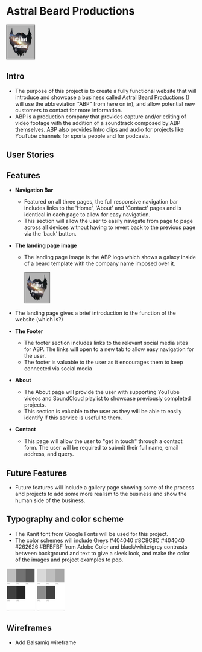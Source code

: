 # Astral Beard Productions

<!--add logo image here (landing page image)-->

<img src="astralbeardlogo.png" alt="image" width="15%" height="auto">

<!--1. Purpose of the project
1. user stories
2. Features
3. future features
4. Typography and color scheme
5. wireframes
=== 1-6 for planning and then write code ===
1. technology
2. testing
   8.1 code validation
   8.2 test cases (user story based with screenshots)
   8.3 fixed bugs
   8.4 supported screens and browsers
3. Deployment
   9.1 via code anywhere / VS code
   9.2 via github pages
4.  credits-->

## Intro

- The purpose of this project is to create a fully functional website that will introduce and showcase a business called Astral Beard Productions (I will use the abbreviation "ABP" from here on in), and allow potential new customers to contact for more information. 
- ABP is a production company that provides capture and/or editing of video footage with the addition of a soundtrack composed by ABP themselves. ABP also provides Intro clips and audio for projects like YouTube channels for sports people and for podcasts.  
 
<!--![Responsive Mockup](https://github.com/lucyrush/readme-template/blob/master/media/love_running_mockup.png)-->

## User Stories



## Features

- __Navigation Bar__

  - Featured on all three pages, the full responsive navigation bar includes links to the 'Home', 'About' and 'Contact' pages and is identical in each page to allow for easy navigation.
  - This section will allow the user to easily navigate from page to page across all devices without having to revert back to the previous page via the ‘back’ button.

<!--![Nav Bar](https://github.com/lucyrush/readme-template/blob/master/media/love_running_nav.png)-->

- __The landing page image__

  - The landing page image is the ABP logo which shows a galaxy inside of a beard template with the company name imposed over it.
   
    <img src="astralbeardlogo.png" alt="image" width="15%" height="auto">
<!--![Landing Page](https://github.com/lucyrush/readme-template/blob/master/media/love_running_landing.png)-->


  - The landing page gives a brief introduction to the function of the website (which is?) 

- __The Footer__

  - The footer section includes links to the relevant social media sites for ABP. The links will open to a new tab to allow easy navigation for the user.
  - The footer is valuable to the user as it encourages them to keep connected via social media

<!--![Footer](https://github.com/lucyrush/readme-template/blob/master/media/love_running_footer.png)-->

- __About__

  - The About page will provide the user with supporting YouTube videos and SoundCloud playlist to showcase previously completed projects.
  - This section is valuable to the user as they will be able to easily identify if this service is useful to them.

<!--![Gallery](https://github.com/lucyrush/readme-template/blob/master/media/love_running_gallery.png)-->

- __Contact__

  - This page will allow the user to "get in touch" through a contact form.  The user will be required to submit their full name, email address, and query.

## Future Features

- Future features will include a gallery page showing some of the process and projects to add some more realism to the business and show the human side of the business.

## Typography and color scheme

- The Kanit font from Google Fonts will be used for this project.
- The color schemes will include Greys #404040 #8C8C8C #404040 #262626 #BFBFBF from Adobe Color and black/white/grey contrasts between background and text to give a sleek look, and make the color of the images and project examples to pop.  

<img src="assets/images/AdobeColor-black grey anthracite.jpeg" alt="image" width="15%" height="auto">
<img src="assets/images/AdobeColor-Grey gradient abstract.jpeg" alt="image" width="15%" height="auto">

## Wireframes

- Add Balsamiq wireframe 

<!--## Testing

In this section, you need to convince the assessor that you have conducted enough testing to legitimately believe that the site works well. Essentially, in this part you will want to go over all of your project’s features and ensure that they all work as intended, with the project providing an easy and straightforward way for the users to achieve their goals.

In addition, you should mention in this section how your project looks and works on different browsers and screen sizes.

You should also mention in this section any interesting bugs or problems you discovered during your testing, even if you haven't addressed them yet.

If this section grows too long, you may want to split it off into a separate file and link to it from here.

### Validator Testing

- HTML
  - No errors were returned when passing through the official [W3C validator](https://validator.w3.org/nu/?doc=https%3A%2F%2Fcode-institute-org.github.io%2Flove-running-2.0%2Findex.html)
- CSS
  - No errors were found when passing through the official [(Jigsaw) validator](https://jigsaw.w3.org/css-validator/validator?uri=https%3A%2F%2Fvalidator.w3.org%2Fnu%2F%3Fdoc%3Dhttps%253A%252F%252Fcode-institute-org.github.io%252Flove-running-2.0%252Findex.html&profile=css3svg&usermedium=all&warning=1&vextwarning=&lang=en#css)

### Unfixed Bugs

You will need to mention unfixed bugs and why they were not fixed. This section should include shortcomings of the frameworks or technologies used. Although time can be a big variable to consider, paucity of time and difficulty understanding implementation is not a valid reason to leave bugs unfixed.

## Deployment

This section should describe the process you went through to deploy the project to a hosting platform (e.g. GitHub)

- The site was deployed to GitHub pages. The steps to deploy are as follows:
  - In the GitHub repository, navigate to the Settings tab
  - From the source section drop-down menu, select the Master Branch
  - Once the master branch has been selected, the page will be automatically refreshed with a detailed ribbon display to indicate the successful deployment.

The live link can be found here - <https://code-institute-org.github.io/love-running-2.0/index.html>

## Credits

In this section you need to reference where you got your content, media and extra help from. It is common practice to use code from other repositories and tutorials, however, it is important to be very specific about these sources to avoid plagiarism.

You can break the credits section up into Content and Media, depending on what you have included in your project.

### Content

- The text for the Home page was taken from Wikipedia Article A
- Instructions on how to implement form validation on the Sign Up page was taken from [Specific YouTube Tutorial](https://www.youtube.com/)
- The icons in the footer were taken from [Font Awesome](https://fontawesome.com/)

### Media

- The photos used on the home and sign up page are from This Open Source site
- The images used for the gallery page were taken from this other open source site

Congratulations on completing your Readme, you have made another big stride in the direction of being a developer!

## Other General Project Advice

Below you will find a couple of extra tips that may be helpful when completing your project. Remember that each of these projects will become part of your final portfolio so it’s important to allow enough time to showcase your best work!

- One of the most basic elements of keeping a healthy commit history is with the commit message. When getting started with your project, read through [this article](https://chris.beams.io/posts/git-commit/) by Chris Beams on How to Write  a Git Commit Message
  - Make sure to keep the messages in the imperative mood

- When naming the files in your project directory, make sure to consider meaningful naming of files, point to specific names and sections of content.
  - For example, instead of naming an image used ‘image1.png’ consider naming it ‘landing_page_img.png’. This will ensure that there are clear file paths kept.

- Do some extra research on good and bad coding practices, there are a handful of useful articles to read, consider reviewing the following list when getting started:
  - [Writing Your Best Code](https://learn.shayhowe.com/html-css/writing-your-best-code/)
  - [HTML & CSS Coding Best Practices](https://medium.com/@inceptiondj.info/html-css-coding-best-practice-fadb9870a00f)
  - [Google HTML/CSS Style Guide](https://google.github.io/styleguide/htmlcssguide.html#General)

Getting started with your Portfolio Projects can be daunting, planning your project can make-->
